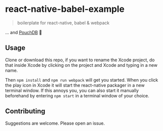 # react-native-babel-example

> boilerplate for react-native, babel & webpack

... and [PouchDB](pouchdb.com) :tada:

## Usage
Clone or download this repo, if you want to rename the Xcode project, do that inside Xcode by clicking on the project and Xcode and typing in a new name.

Then `npm install` and `npm run webpack` will get you started. When you click the play icon in Xcode it will start the react-native packager in a new terminal window. If this annoys you, you can also start it manually beforehand by entering `npm start` in a terminal window of your choice.

## Contributing
Suggestions are welcome. Please open an issue.
